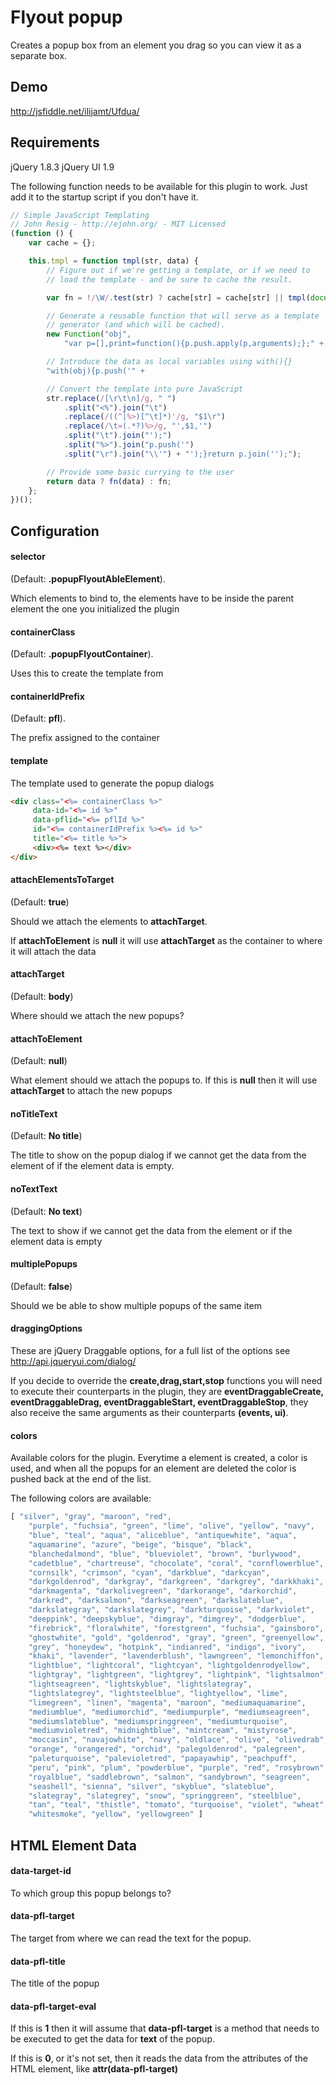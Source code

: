 Flyout popup
===========

Creates a popup box from an element you drag so you can view it as a separate box.


Demo
----
http://jsfiddle.net/ilijamt/Ufdua/

Requirements
------------
jQuery 1.8.3
jQuery UI 1.9

The following function needs to be available for this plugin to work.
Just add it to the startup script if you don't have it.

```javascript
// Simple JavaScript Templating
// John Resig - http://ejohn.org/ - MIT Licensed
(function () {
    var cache = {};

    this.tmpl = function tmpl(str, data) {
        // Figure out if we're getting a template, or if we need to
        // load the template - and be sure to cache the result.

        var fn = !/\W/.test(str) ? cache[str] = cache[str] || tmpl(document.getElementById(str).innerHTML) :

        // Generate a reusable function that will serve as a template
        // generator (and which will be cached).
        new Function("obj",
            "var p=[],print=function(){p.push.apply(p,arguments);};" +

        // Introduce the data as local variables using with(){}
        "with(obj){p.push('" +

        // Convert the template into pure JavaScript
        str.replace(/[\r\t\n]/g, " ")
            .split("<%").join("\t")
            .replace(/((^|%>)[^\t]*)'/g, "$1\r")
            .replace(/\t=(.*?)%>/g, "',$1,'")
            .split("\t").join("');")
            .split("%>").join("p.push('")
            .split("\r").join("\\'") + "');}return p.join('');");

        // Provide some basic currying to the user
        return data ? fn(data) : fn;
    };
})();
```

Configuration
-------------

#### selector

(Default: __.popupFlyoutAbleElement__).

Which elements to bind to, the elements have to be inside the parent element the one you initialized the plugin
  
#### containerClass 

(Default: __.popupFlyoutContainer__).

Uses this to create the template from


#### containerIdPrefix

(Default: __pfl__).

The prefix assigned to the container

#### template

The template used to generate the popup dialogs

```html
<div class="<%= containerClass %>" 
     data-id="<%= id %>" 
     data-pflid="<%= pflId %>" 
     id="<%= containerIdPrefix %><%= id %>" 
     title="<%= title %>">
     <div><%= text %></div>
</div>
```

#### attachElementsToTarget

(Default: __true__)

Should we attach the elements to __attachTarget__.

If __attachToElement__ is __null__ it will use __attachTarget__ as the container to where it will attach the data

#### attachTarget

(Default: __body__)

Where should we attach the new popups?

#### attachToElement

(Default: __null__)

What element should we attach the popups to. If this is __null__ then it will use __attachTarget__ to attach the new popups

#### noTitleText 

(Default: __No title__)

The title to show on the popup dialog if we cannot get the data from the element of if the element data is empty.

#### noTextText 

(Default: __No text__)

The text to show if we cannot get the data from the element or if the element data is empty

#### multiplePopups

(Default: __false__)

Should we be able to show multiple popups of the same item

#### draggingOptions 

These are jQuery Draggable options, for a full list of the options see http://api.jqueryui.com/dialog/

If you decide to override the __create,drag,start,stop__ functions you will need to execute their counterparts in the plugin, they are __eventDraggableCreate, eventDraggableDrag, eventDraggableStart, eventDraggableStop__, they also receive the same arguments as their counterparts __(events, ui)__.

#### colors 

Available colors for the plugin. Everytime a element is created, a color is used, and when all the popups for an element are deleted the color is pushed back at the end of the list.

The following colors are available:

```javascript
[ "silver", "gray", "maroon", "red",
    "purple", "fuchsia", "green", "lime", "olive", "yellow", "navy",
    "blue", "teal", "aqua", "aliceblue", "antiquewhite", "aqua",
    "aquamarine", "azure", "beige", "bisque", "black",
    "blanchedalmond", "blue", "blueviolet", "brown", "burlywood",
    "cadetblue", "chartreuse", "chocolate", "coral", "cornflowerblue",
    "cornsilk", "crimson", "cyan", "darkblue", "darkcyan",
    "darkgoldenrod", "darkgray", "darkgreen", "darkgrey", "darkkhaki",
    "darkmagenta", "darkolivegreen", "darkorange", "darkorchid",
    "darkred", "darksalmon", "darkseagreen", "darkslateblue",
    "darkslategray", "darkslategrey", "darkturquoise", "darkviolet",
    "deeppink", "deepskyblue", "dimgray", "dimgrey", "dodgerblue",
    "firebrick", "floralwhite", "forestgreen", "fuchsia", "gainsboro",
    "ghostwhite", "gold", "goldenrod", "gray", "green", "greenyellow",
    "grey", "honeydew", "hotpink", "indianred", "indigo", "ivory",
    "khaki", "lavender", "lavenderblush", "lawngreen", "lemonchiffon",
    "lightblue", "lightcoral", "lightcyan", "lightgoldenrodyellow",
    "lightgray", "lightgreen", "lightgrey", "lightpink", "lightsalmon",
    "lightseagreen", "lightskyblue", "lightslategray",
    "lightslategrey", "lightsteelblue", "lightyellow", "lime",
    "limegreen", "linen", "magenta", "maroon", "mediumaquamarine",
    "mediumblue", "mediumorchid", "mediumpurple", "mediumseagreen",
    "mediumslateblue", "mediumspringgreen", "mediumturquoise",
    "mediumvioletred", "midnightblue", "mintcream", "mistyrose",
    "moccasin", "navajowhite", "navy", "oldlace", "olive", "olivedrab",
    "orange", "orangered", "orchid", "palegoldenrod", "palegreen",
    "paleturquoise", "palevioletred", "papayawhip", "peachpuff",
    "peru", "pink", "plum", "powderblue", "purple", "red", "rosybrown",
    "royalblue", "saddlebrown", "salmon", "sandybrown", "seagreen",
    "seashell", "sienna", "silver", "skyblue", "slateblue",
    "slategray", "slategrey", "snow", "springgreen", "steelblue",
    "tan", "teal", "thistle", "tomato", "turquoise", "violet", "wheat",
    "whitesmoke", "yellow", "yellowgreen" ]
```

HTML Element Data
------------------

#### data-target-id

To which group this popup belongs to?

#### data-pfl-target 

The target from where we can read the text for the popup.

#### data-pfl-title

The title of the popup

#### data-pfl-target-eval

If this is __1__ then it will assume that __data-pfl-target__ is a method that needs to be executed to get the data for __text__ of the popup.

If this is __0__, or it's not set, then it reads the data from the attributes of the HTML element, like __attr(data-pfl-target)__
